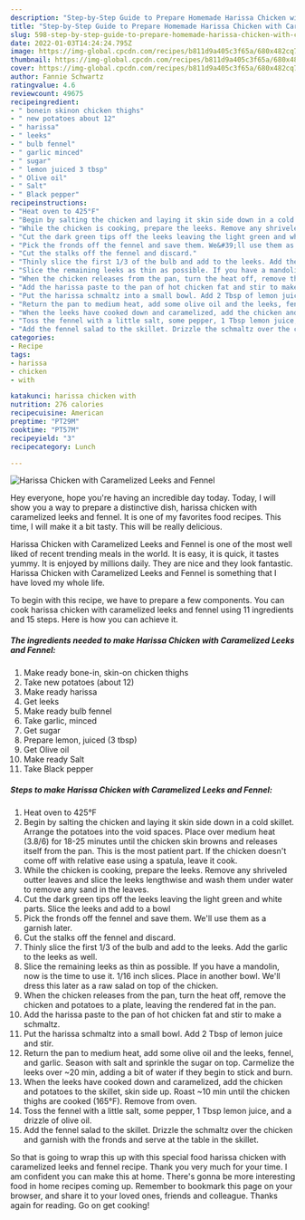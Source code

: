 ```yaml
---
description: "Step-by-Step Guide to Prepare Homemade Harissa Chicken with Caramelized Leeks and Fennel"
title: "Step-by-Step Guide to Prepare Homemade Harissa Chicken with Caramelized Leeks and Fennel"
slug: 598-step-by-step-guide-to-prepare-homemade-harissa-chicken-with-caramelized-leeks-and-fennel
date: 2022-01-03T14:24:24.795Z
image: https://img-global.cpcdn.com/recipes/b811d9a405c3f65a/680x482cq70/harissa-chicken-with-caramelized-leeks-and-fennel-recipe-main-photo.jpg
thumbnail: https://img-global.cpcdn.com/recipes/b811d9a405c3f65a/680x482cq70/harissa-chicken-with-caramelized-leeks-and-fennel-recipe-main-photo.jpg
cover: https://img-global.cpcdn.com/recipes/b811d9a405c3f65a/680x482cq70/harissa-chicken-with-caramelized-leeks-and-fennel-recipe-main-photo.jpg
author: Fannie Schwartz
ratingvalue: 4.6
reviewcount: 49675
recipeingredient:
- " bonein skinon chicken thighs"
- " new potatoes about 12"
- " harissa"
- " leeks"
- " bulb fennel"
- " garlic minced"
- " sugar"
- " lemon juiced 3 tbsp"
- " Olive oil"
- " Salt"
- " Black pepper"
recipeinstructions:
- "Heat oven to 425°F"
- "Begin by salting the chicken and laying it skin side down in a cold skillet. Arrange the potatoes into the void spaces. Place over medium heat (3.8/6) for 18-25 minutes until the chicken skin browns and releases itself from the pan. This is the most patient part. If the chicken doesn&#39;t come off with relative ease using a spatula, leave it cook."
- "While the chicken is cooking, prepare the leeks. Remove any shriveled outter leaves and slice the leeks lengthwise and wash them under water to remove any sand in the leaves."
- "Cut the dark green tips off the leeks leaving the light green and white parts. Slice the leeks and add to a bowl"
- "Pick the fronds off the fennel and save them. We&#39;ll use them as a garnish later."
- "Cut the stalks off the fennel and discard."
- "Thinly slice the first 1/3 of the bulb and add to the leeks. Add the garlic to the leeks as well."
- "Slice the remaining leeks as thin as possible. If you have a mandolin, now is the time to use it. 1/16 inch slices. Place in another bowl. We&#39;ll dress this later as a raw salad on top of the chicken."
- "When the chicken releases from the pan, turn the heat off, remove the chicken and potatoes to a plate, leaving the rendered fat in the pan."
- "Add the harissa paste to the pan of hot chicken fat and stir to make a schmaltz."
- "Put the harissa schmaltz into a small bowl. Add 2 Tbsp of lemon juice and stir."
- "Return the pan to medium heat, add some olive oil and the leeks, fennel, and garlic. Season with salt and sprinkle the sugar on top. Carmelize the leeks over ~20 min, adding a bit of water if they begin to stick and burn."
- "When the leeks have cooked down and caramelized, add the chicken and potatoes to the skillet, skin side up. Roast ~10 min until the chicken thighs are cooked (165°F). Remove from oven."
- "Toss the fennel with a little salt, some pepper, 1 Tbsp lemon juice, and a drizzle of olive oil."
- "Add the fennel salad to the skillet. Drizzle the schmaltz over the chicken and garnish with the fronds and serve at the table in the skillet."
categories:
- Recipe
tags:
- harissa
- chicken
- with

katakunci: harissa chicken with 
nutrition: 276 calories
recipecuisine: American
preptime: "PT29M"
cooktime: "PT57M"
recipeyield: "3"
recipecategory: Lunch

---
```



![Harissa Chicken with Caramelized Leeks and Fennel](https://img-global.cpcdn.com/recipes/b811d9a405c3f65a/680x482cq70/harissa-chicken-with-caramelized-leeks-and-fennel-recipe-main-photo.jpg)

Hey everyone, hope you're having an incredible day today. Today, I will show you a way to prepare a distinctive dish, harissa chicken with caramelized leeks and fennel. It is one of my favorites food recipes. This time, I will make it a bit tasty. This will be really delicious.



Harissa Chicken with Caramelized Leeks and Fennel is one of the most well liked of recent trending meals in the world. It is easy, it is quick, it tastes yummy. It is enjoyed by millions daily. They are nice and they look fantastic. Harissa Chicken with Caramelized Leeks and Fennel is something that I have loved my whole life.


To begin with this recipe, we have to prepare a few components. You can cook harissa chicken with caramelized leeks and fennel using 11 ingredients and 15 steps. Here is how you can achieve it.

<!--inarticleads1-->

##### The ingredients needed to make Harissa Chicken with Caramelized Leeks and Fennel:

1. Make ready  bone-in, skin-on chicken thighs
1. Take  new potatoes (about 12)
1. Make ready  harissa
1. Get  leeks
1. Make ready  bulb fennel
1. Take  garlic, minced
1. Get  sugar
1. Prepare  lemon, juiced (3 tbsp)
1. Get  Olive oil
1. Make ready  Salt
1. Take  Black pepper




<!--inarticleads2-->

##### Steps to make Harissa Chicken with Caramelized Leeks and Fennel:

1. Heat oven to 425°F
1. Begin by salting the chicken and laying it skin side down in a cold skillet. Arrange the potatoes into the void spaces. Place over medium heat (3.8/6) for 18-25 minutes until the chicken skin browns and releases itself from the pan. This is the most patient part. If the chicken doesn&#39;t come off with relative ease using a spatula, leave it cook.
1. While the chicken is cooking, prepare the leeks. Remove any shriveled outter leaves and slice the leeks lengthwise and wash them under water to remove any sand in the leaves.
1. Cut the dark green tips off the leeks leaving the light green and white parts. Slice the leeks and add to a bowl
1. Pick the fronds off the fennel and save them. We&#39;ll use them as a garnish later.
1. Cut the stalks off the fennel and discard.
1. Thinly slice the first 1/3 of the bulb and add to the leeks. Add the garlic to the leeks as well.
1. Slice the remaining leeks as thin as possible. If you have a mandolin, now is the time to use it. 1/16 inch slices. Place in another bowl. We&#39;ll dress this later as a raw salad on top of the chicken.
1. When the chicken releases from the pan, turn the heat off, remove the chicken and potatoes to a plate, leaving the rendered fat in the pan.
1. Add the harissa paste to the pan of hot chicken fat and stir to make a schmaltz.
1. Put the harissa schmaltz into a small bowl. Add 2 Tbsp of lemon juice and stir.
1. Return the pan to medium heat, add some olive oil and the leeks, fennel, and garlic. Season with salt and sprinkle the sugar on top. Carmelize the leeks over ~20 min, adding a bit of water if they begin to stick and burn.
1. When the leeks have cooked down and caramelized, add the chicken and potatoes to the skillet, skin side up. Roast ~10 min until the chicken thighs are cooked (165°F). Remove from oven.
1. Toss the fennel with a little salt, some pepper, 1 Tbsp lemon juice, and a drizzle of olive oil.
1. Add the fennel salad to the skillet. Drizzle the schmaltz over the chicken and garnish with the fronds and serve at the table in the skillet.




So that is going to wrap this up with this special food harissa chicken with caramelized leeks and fennel recipe. Thank you very much for your time. I am confident you can make this at home. There's gonna be more interesting food in home recipes coming up. Remember to bookmark this page on your browser, and share it to your loved ones, friends and colleague. Thanks again for reading. Go on get cooking!
